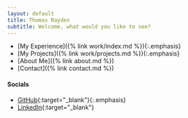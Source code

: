 ```yaml
---
layout: default
title: Thomas Rayden
subtitle: Welcome, what would you like to see?
---
```


- [My Experience]({% link work/index.md %}){:.emphasis}
- [My Projects]({% link work/projects.md %}){:.emphasis}
- [About Me]({% link about.md %})
- [Contact]({% link contact.md %})

#### Socials

- [GitHub](https://github.com/thomasraydeniscool/){:target="_blank"}{:.emphasis}
- [LinkedIn](https://www.linkedin.com/in/tomrayden/){:target="_blank"}
